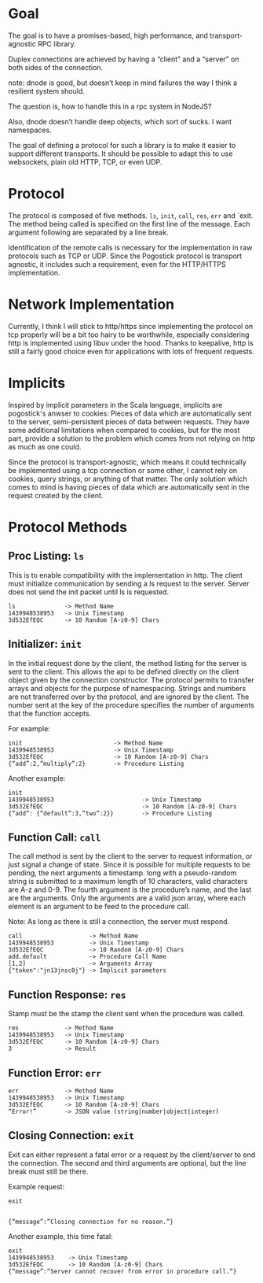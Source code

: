 # Goal

The goal is to have a promises-based, high performance, and transport-agnostic RPC 
library.

Duplex connections are achieved by having a “client” and a “server” on both sides of the 
connection.

note: dnode is good, but doesn’t keep in mind failures the way I think a resilient system 
should.

The question is, how to handle this in a rpc system in NodeJS?

Also, dnode doesn’t handle deep objects, which sort of sucks. I want namespaces.

The goal of defining a protocol for such a library is to make it easier to support 
different transports. It should be possible to adapt this to use websockets, plain old 
HTTP, TCP, or even UDP.

# Protocol

The protocol is composed of five methods. `ls`, `init`, `call`, `res`, `err` and `exit. 
The method being called is specified on the first line of the message. Each argument 
following are separated by a line break.

Identification of the remote calls is necessary for the implementation in raw protocols 
such as TCP or UDP. Since the Pogostick protocol is transport agnostic, it includes such a
requirement, even for the HTTP/HTTPS implementation.

# Network Implementation

Currently, I think I will stick to http/https since implementing the protocol on tcp 
properly will be a bit too hairy to be worthwhile, especially considering http is 
implemented using libuv under the hood. Thanks to keepalive, http is still a fairly good 
choice even for applications with lots of frequent requests.

# Implicits
Inspired by implicit parameters in the Scala language, implicits are pogostick's anwser to
cookies: Pieces of data which are automatically sent to the server, semi-persistent pieces
of data between requests. They have some additional limitations when compared to cookies, 
but for the most part, provide a solution to the problem which comes from not relying on 
http as much as one could.

Since the protocol is transport-agnostic, which means it could technically be implemented 
using a tcp connection or some other, I cannot rely on cookies, query strings, or anything
of that matter. The only solution which comes to mind is having pieces of data which are
automatically sent in the request created by the client.

# Protocol Methods

## Proc Listing: `ls`

This is to enable compatibility with the implementation in http. The client must 
initialize communication by sending a ls request to the server. Server does not send the 
init packet until ls is requested.

	ls              -> Method Name
	1439948538953   -> Unix Timestamp
	3d532EfEQC      -> 10 Random [A-z0-9] Chars


## Initializer: `init`

In the initial request done by the client, the method listing for the server is sent to 
the client. This allows the api to be defined directly on the client object given by the 
connection constructor. The protocol permits to transfer arrays and objects for the 
purpose of namespacing. Strings and numbers are not transferred over by the protocol, and 
are ignored by the client. The number sent at the key of the procedure specifies the 
number of arguments that the function accepts.

For example:

	init                          -> Method Name
	1439948538953                 -> Unix Timestamp
	3d532EfEQC                    -> 10 Random [A-z0-9] Chars
	{“add”:2,”multiply”:2}        -> Procedure Listing

Another example:

	init
	1439948538953                         -> Unix Timestamp
	3d532EfEQC                            -> 10 Random [A-z0-9] Chars
	{“add”: {“default”:3,”two”:2}}        -> Procedure Listing

## Function Call: `call`

The call method is sent by the client to the server to request information, or just signal
a change of state. Since it is possible for multiple requests to be pending, the next 
arguments a timestamp. long with a pseudo-random string is submitted to a maximum length 
of 10 characters, valid characters are A-z and 0-9. The fourth argument is the procedure’s
name, and the last are the arguments. Only the arguments are a valid json array, where 
each element is an argument to be feed to the procedure call.

Note: As long as there is still a connection, the server must respond.

	call                   -> Method Name
	1439948538953          -> Unix Timestamp
	3d532EfEQC             -> 10 Random [A-z0-9] Chars
	add.default            -> Procedure Call Name
	[1,2]                  -> Arguments Array
	{"token":"jn13jnsc0j"} -> Implicit parameters

## Function Response: `res`

Stamp must be the stamp the client sent when the procedure was called.

	res             -> Method Name
	1439948538953   -> Unix Timestamp
	3d532EfEQC      -> 10 Random [A-z0-9] Chars
	3               -> Result

## Function Error: `err`

	err             -> Method Name
	1439948538953   -> Unix Timestamp
	3d532EfEQC      -> 10 Random [A-z0-9] Chars
	“Error!”        -> JSON value (string|number|object|integer)

## Closing Connection: `exit`

Exit can either represent a fatal error or a request by the client/server to end the 
connection. The second and third arguments are optional, but the line break must still be 
there.

Example request:

	exit
	
	
	{“message”:”Closing connection for no reason.”}

Another example, this time fatal:

	exit
	1439948538953    -> Unix Timestamp
	3d532EfEQC       -> 10 Random [A-z0-9] Chars
	{“message”:”Server cannot recover from error in procedure call.”}


